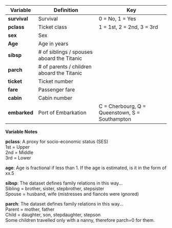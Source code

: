 |Variable |Definition |Key | 
|-------- |---------- |--- |
**survival**  | Survival  | 0 = No, 1 = Yes |
**pclass**  | Ticket class  | 1 = 1st, 2 = 2nd, 3 = 3rd |
**sex**  | Sex  |  |
**Age**  | Age in years  |  |
**sibsp**  | # of siblings / spouses aboard the Titanic  |  |
**parch**  | # of parents / children aboard the Titanic  |  |
**ticket**  | Ticket number  |  |
**fare**  | Passenger fare  |  |
**cabin**  | Cabin number  |  |
**embarked**  | Port of Embarkation  | C = Cherbourg, Q = Queenstown, S = Southampton |

**Variable Notes**

**pclass**: A proxy for socio-economic status (SES)  
1st = Upper  
2nd = Middle  
3rd = Lower

**age**: Age is fractional if less than 1. If the age is estimated, is it in the form of xx.5

**sibsp**: The dataset defines family relations in this way...  
Sibling = brother, sister, stepbrother, stepsister  
Spouse = husband, wife (mistresses and fiancés were ignored)

**parch**: The dataset defines family relations in this way...  
Parent = mother, father  
Child = daughter, son, stepdaughter, stepson  
Some children travelled only with a nanny, therefore parch=0 for them.